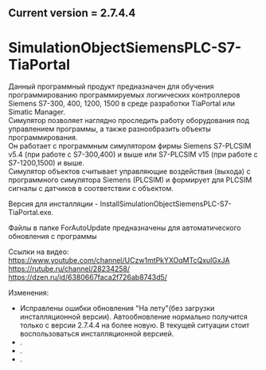 Current version = 2.7.4.4
------------------------------------------
# SimulationObjectSiemensPLC-S7-TiaPortal
Данный программный продукт предназначен для обучения программированию программируемых логиических контроллеров Siemens S7-300, 400, 1200, 1500 в среде разработки TiaPortal или Simatic Manager.  
Симулятор позволяет наглядно проследить работу оборудования под управлением программы, а также разнообразить объекты программирования.  
Он работает с программным симулятором фирмы Siemens S7-PLCSIM v5.4 (при работе с S7-300,400) и выше или S7-PLCSIM v15 (при работе с S7-1200,1500) и выше.  
Симулятор объектов считывает управляющие воздействия (выхода) с программного симулятора Siemens (PLCSIM) и формирует для PLCSIM сигналы с датчиков в соответствии с     объектом.

Версия для инсталляции - InstallSimulationObjectSiemensPLC-S7-TiaPortal.exe.

Файлы в папке ForAutoUpdate предназначены для автоматического обновления с программы

Ссылки на видео:  
https://www.youtube.com/channel/UCzw1mtPkYXOqMTcQxulGxJA  
https://rutube.ru/channel/28234258/  
https://dzen.ru/id/6380667faca2f726ab8743d5/  

Изменения:
- Исправлены ошибки обновления "На лету"(без загрузки инсталляционной версии). Автообновление нормально получится только с версии 2.7.4.4 на более новую. В текущей ситуации стоит воспользоваться инсталляционной версией.  
- .  
- .  
- .  
 
 

